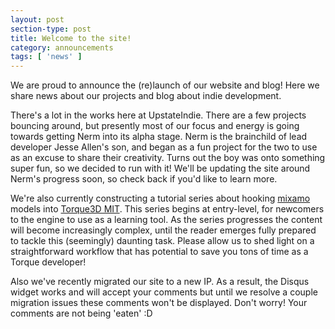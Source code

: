 ```yaml
---
layout: post
section-type: post
title: Welcome to the site!
category: announcements
tags: [ 'news' ]
---
```


We are proud to announce the (re)launch of our website and blog! Here we share news about our projects and blog about indie development.

There's a lot in the works here at UpstateIndie. There are a few projects bouncing around, but presently most of our focus and energy is going towards getting Nerm into its alpha stage. Nerm is the brainchild of lead developer Jesse Allen's son, and began as a fun project for the two to use as an excuse to share their creativity. Turns out the boy was onto something super fun, so we decided to run with it! We'll be updating the site around Nerm's progress soon, so check back if you'd like to learn more.

We're also currently constructing a tutorial series about hooking <a href="https://www.mixamo.com/#/" target="_blank">mixamo</a> models into <a href="https://torque3d.org/" target="_blank">Torque3D MIT</a>. This series begins at entry-level, for newcomers to the engine to use as a learning tool. As the series progresses the content will become increasingly complex, until the reader emerges fully prepared to tackle this (seemingly) daunting task. Please allow us to shed light on a straightforward workflow that has potential to save you tons of time as a Torque developer!

Also we've recently migrated our site to a new IP. As a result, the Disqus widget works and will accept your comments but until we resolve a couple migration issues these comments won't be displayed. Don't worry! Your comments are not being 'eaten' :D
